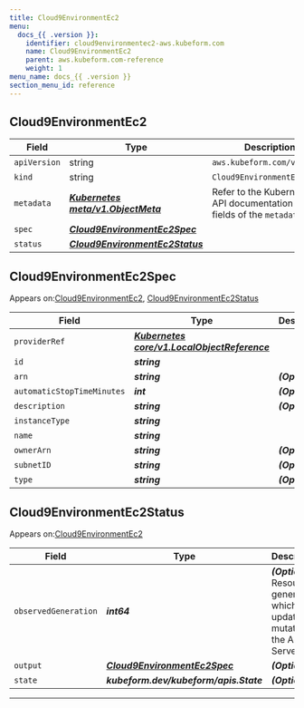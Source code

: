 ```yaml
---
title: Cloud9EnvironmentEc2
menu:
  docs_{{ .version }}:
    identifier: cloud9environmentec2-aws.kubeform.com
    name: Cloud9EnvironmentEc2
    parent: aws.kubeform.com-reference
    weight: 1
menu_name: docs_{{ .version }}
section_menu_id: reference
---
```


## Cloud9EnvironmentEc2
| Field | Type | Description |
| ------ | ----- | ----------- |
| `apiVersion` | string | `aws.kubeform.com/v1alpha1` |
|    `kind` | string | `Cloud9EnvironmentEc2` |
| `metadata` | ***[Kubernetes meta/v1.ObjectMeta](https://kubernetes.io/docs/reference/generated/kubernetes-api/v1.13/#objectmeta-v1-meta)***|Refer to the Kubernetes API documentation for the fields of the `metadata` field.|
| `spec` | ***[Cloud9EnvironmentEc2Spec](#Cloud9EnvironmentEc2Spec)***||
| `status` | ***[Cloud9EnvironmentEc2Status](#Cloud9EnvironmentEc2Status)***||
## Cloud9EnvironmentEc2Spec

Appears on:[Cloud9EnvironmentEc2](#Cloud9EnvironmentEc2), [Cloud9EnvironmentEc2Status](#Cloud9EnvironmentEc2Status)

| Field | Type | Description |
| ------ | ----- | ----------- |
| `providerRef` | ***[Kubernetes core/v1.LocalObjectReference](https://kubernetes.io/docs/reference/generated/kubernetes-api/v1.13/#localobjectreference-v1-core)***||
| `id` | ***string***||
| `arn` | ***string***| ***(Optional)*** |
| `automaticStopTimeMinutes` | ***int***| ***(Optional)*** |
| `description` | ***string***| ***(Optional)*** |
| `instanceType` | ***string***||
| `name` | ***string***||
| `ownerArn` | ***string***| ***(Optional)*** |
| `subnetID` | ***string***| ***(Optional)*** |
| `type` | ***string***| ***(Optional)*** |
## Cloud9EnvironmentEc2Status

Appears on:[Cloud9EnvironmentEc2](#Cloud9EnvironmentEc2)

| Field | Type | Description |
| ------ | ----- | ----------- |
| `observedGeneration` | ***int64***| ***(Optional)*** Resource generation, which is updated on mutation by the API Server.|
| `output` | ***[Cloud9EnvironmentEc2Spec](#Cloud9EnvironmentEc2Spec)***| ***(Optional)*** |
| `state` | ***kubeform.dev/kubeform/apis.State***| ***(Optional)*** |
---
